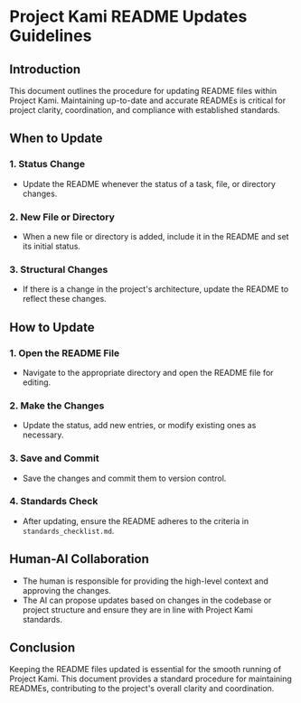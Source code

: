 # Project Kami README Updates Guidelines

## Introduction
This document outlines the procedure for updating README files within Project Kami. Maintaining up-to-date and accurate READMEs is critical for project clarity, coordination, and compliance with established standards.

## When to Update

### 1. Status Change
- Update the README whenever the status of a task, file, or directory changes.

### 2. New File or Directory
- When a new file or directory is added, include it in the README and set its initial status.

### 3. Structural Changes
- If there is a change in the project's architecture, update the README to reflect these changes.

## How to Update

### 1. Open the README File
- Navigate to the appropriate directory and open the README file for editing.

### 2. Make the Changes
- Update the status, add new entries, or modify existing ones as necessary.

### 3. Save and Commit
- Save the changes and commit them to version control.

### 4. Standards Check
- After updating, ensure the README adheres to the criteria in `standards_checklist.md`.

## Human-AI Collaboration
- The human is responsible for providing the high-level context and approving the changes.
- The AI can propose updates based on changes in the codebase or project structure and ensure they are in line with Project Kami standards.

## Conclusion
Keeping the README files updated is essential for the smooth running of Project Kami. This document provides a standard procedure for maintaining READMEs, contributing to the project's overall clarity and coordination.
